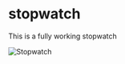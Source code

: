# stopwatch
This is a fully working stopwatch


![Stopwatch](https://user-images.githubusercontent.com/85347242/162500215-9e255aff-a053-4959-a0d2-36512acf8fa2.png)
